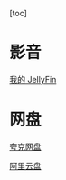 

[toc]

# 影音

[我的 JellyFin](http://35.232.61.165:8096/web)

# 网盘

[夸克网盘](https://pan.quark.cn/list#/list/all)

[阿里云盘](https://www.alipan.com/drive/file/all)